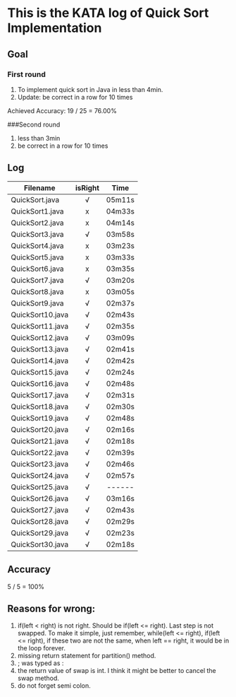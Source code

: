 # This is the KATA log of Quick Sort Implementation

## Goal  
  
### First round  
  
1. To implement quick sort in Java in less than 4min.
2. Update: be correct in a row for 10 times  
  
Achieved
Accuracy: 19 / 25 = 76.00%
  
###Second round  
  
1. less than 3min
2. be correct in a row for 10 times
  
## Log

| Filename           | isRight    | Time |
| ------------------ |:----------:|:----:|
| QuickSort.java     |√           |05m11s|
| QuickSort1.java    |x           |04m33s|
| QuickSort2.java    |x           |04m14s|
| QuickSort3.java    |√           |03m58s|
| QuickSort4.java    |x           |03m23s|
| QuickSort5.java    |x           |03m33s|
| QuickSort6.java    |x           |03m35s|
| QuickSort7.java    |√           |03m20s|
| QuickSort8.java    |x           |03m05s|
| QuickSort9.java    |√           |02m37s|
| QuickSort10.java   |√           |02m43s|
| QuickSort11.java   |√           |02m35s|
| QuickSort12.java   |√           |03m09s|
| QuickSort13.java   |√           |02m41s|
| QuickSort14.java   |√           |02m42s|
| QuickSort15.java   |√           |02m24s|
| QuickSort16.java   |√           |02m48s|
| QuickSort17.java   |√           |02m31s|
| QuickSort18.java   |√           |02m30s|
| QuickSort19.java   |√           |02m48s|
| QuickSort20.java   |√           |02m16s|
| QuickSort21.java   |√           |02m18s|
| QuickSort22.java   |√           |02m39s|
| QuickSort23.java   |√           |02m46s|
| QuickSort24.java   |√           |02m57s|
| QuickSort25.java   |√           |------|
| QuickSort26.java   |√           |03m16s|
| QuickSort27.java   |√           |02m43s|
| QuickSort28.java   |√           |02m29s|
| QuickSort29.java   |√           |02m23s|
| QuickSort30.java   |√           |02m18s|
  
## Accuracy
  
5 / 5 = 100%
  
## Reasons for wrong:  
  
1. if(left < right) is not right. Should be if(left <= right). Last step is not swapped. To make it simple, just remember, while(left <= right), if(left <= right), if these two are not the same, when left == right, it would be in the loop forever.
2. missing return statement for partition() method.
3. ; was typed as :
4. the return value of swap is int. I think it might be better to cancel the swap method.
5. do not forget semi colon.
  
